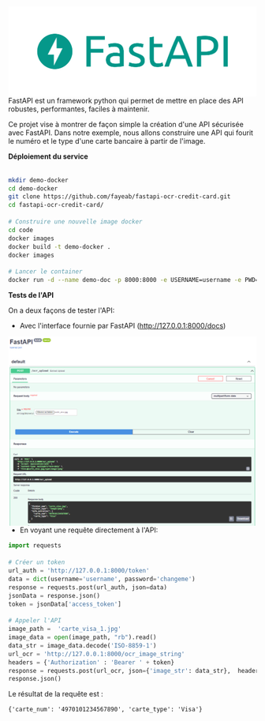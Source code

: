 <img src="images/logo-teal.png" style="float: left; margin-right: 10px;" />

FastAPI est un framework python qui permet de mettre en place des API robustes, performantes, faciles à maintenir.

Ce projet vise à montrer de façon simple la création d'une API sécurisée avec FastAPI. Dans notre exemple, nous allons construire une API qui fourit le numéro et le type d'une carte bancaire à partir de l'image.

**Déploiement du service**

```bash

mkdir demo-docker
cd demo-docker
git clone https://github.com/fayeab/fastapi-ocr-credit-card.git
cd fastapi-ocr-credit-card/

# Construire une nouvelle image docker
cd code
docker images
docker build -t demo-docker .
docker images

# Lancer le container
docker run -d --name demo-doc -p 8000:8000 -e USERNAME=username -e PWD=changeme demo-docker:latest
```

**Tests de l'API**

On a deux façons de tester l'API:

* Avec l'interface fournie par FastAPI (http://127.0.0.1:8000/docs)

<img src="images/test_fastapi.png" style="float: left; margin-right: 10px;" />

* En voyant une requête directement à l'API:

```python
import requests

# Créer un token
url_auth = 'http://127.0.0.1:8000/token'
data = dict(username='username', password='changeme')
response = requests.post(url_auth, json=data)
jsonData = response.json()
token = jsonData['access_token']

# Appeler l'API
image_path =  'carte_visa_1.jpg'
image_data = open(image_path, "rb").read()
data_str = image_data.decode('ISO-8859-1')
url_ocr = 'http://127.0.0.1:8000/ocr_image_string'
headers = {'Authorization' : 'Bearer ' + token}
response = requests.post(url_ocr, json={'image_str': data_str},  headers=headers)
response.json()
```

Le résultat de la requête est :

```
{'carte_num': '4970101234567890', 'carte_type': 'Visa'}
```